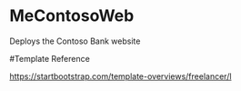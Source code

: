 # MeContosoWeb
Deploys the Contoso Bank website

#Template Reference

https://startbootstrap.com/template-overviews/freelancer/l

